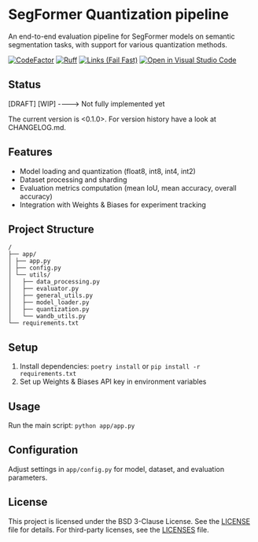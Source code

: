 # SegFormer Quantization pipeline

An end-to-end evaluation pipeline for SegFormer models on semantic segmentation tasks, with support for various quantization methods.

[![CodeFactor](https://www.codefactor.io/repository/github/qte77/SegFormerQuantization/badge)](https://www.codefactor.io/repository/github/qte77/SegFormerQuantization)
[![Ruff](https://github.com/qte77/SegFormerQuantization/actions/workflows/ruff.yml/badge.svg)](https://github.com/qte77/SegFormerQuantization/actions/workflows/ruff.yml)
[![Links (Fail Fast)](https://github.com/qte77/SegFormerQuantization/actions/workflows/links-fail-fast.yml/badge.svg)](https://github.com/qte77/SegFormerQuantization/actions/workflows/links-fail-fast.yml)
[![Open in Visual Studio Code](https://img.shields.io/static/v1?logo=visualstudiocode&label=&message=Open%20in%20Visual%20Studio%20Code&labelColor=2c2c32&color=007acc&logoColor=007acc)](https://open.vscode.dev/qte77/SegFormerQuantization)

## Status

[DRAFT] [WIP] ----> Not fully implemented yet

The current version is <0.1.0>. For version history have a look at CHANGELOG.md.

## Features

- Model loading and quantization (float8, int8, int4, int2)
- Dataset processing and sharding
- Evaluation metrics computation (mean IoU, mean accuracy, overall accuracy)
- Integration with Weights & Biases for experiment tracking

## Project Structure

```
/
├── app/
│ ├── app.py
│ ├── config.py
│ └── utils/
│   ├── data_processing.py
│   ├── evaluator.py
│   ├── general_utils.py
│   ├── model_loader.py
│   ├── quantization.py
│   └── wandb_utils.py
└── requirements.txt
```
	
## Setup

1. Install dependencies: `poetry install` or `pip install -r requirements.txt`
2. Set up Weights & Biases API key in environment variables

## Usage

Run the main script: `python app/app.py`


## Configuration

Adjust settings in `app/config.py` for model, dataset, and evaluation parameters.

## License

This project is licensed under the BSD 3-Clause License. See the [LICENSE](LICENSE) file for details.
For third-party licenses, see the [LICENSES](LICENSES) file.


